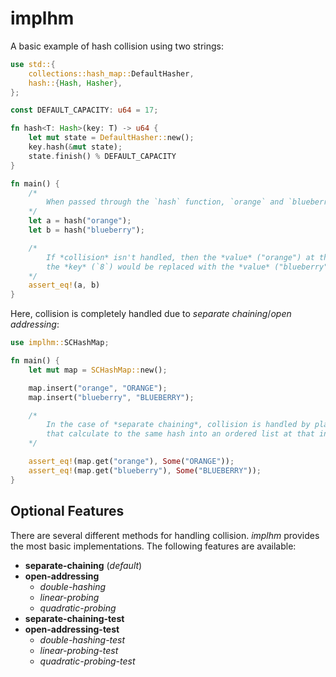 # implhm

A basic example of hash collision using two strings:
```rust
use std::{
    collections::hash_map::DefaultHasher,
    hash::{Hash, Hasher},
};

const DEFAULT_CAPACITY: u64 = 17;

fn hash<T: Hash>(key: T) -> u64 {
    let mut state = DefaultHasher::new();
    key.hash(&mut state);
    state.finish() % DEFAULT_CAPACITY
}

fn main() {
    /*
        When passed through the `hash` function, `orange` and `blueberry` both equal `8`
    */
    let a = hash("orange");
    let b = hash("blueberry");

    /*
        If *collision* isn't handled, then the *value* ("orange") at the location of
        the *key* (`8`) would be replaced with the *value* ("blueberry")
    */
    assert_eq!(a, b)
}
```
Here, collision is completely handled due to *separate chaining*/*open addressing*:
```rust
use implhm::SCHashMap;

fn main() {
    let mut map = SCHashMap::new();

    map.insert("orange", "ORANGE");
    map.insert("blueberry", "BLUEBERRY");

    /*
        In the case of *separate chaining*, collision is handled by placing any key-pairs
        that calculate to the same hash into an ordered list at that index.
    */

    assert_eq!(map.get("orange"), Some("ORANGE"));
    assert_eq!(map.get("blueberry"), Some("BLUEBERRY"));
}
```
## Optional Features
There are several different methods for handling collision. *implhm* provides the most basic implementations. The following features are available:

+ **separate-chaining** (*default*)
+ **open-addressing**
    + *double-hashing*
    + *linear-probing*
    + *quadratic-probing*
+ **separate-chaining-test**
+ **open-addressing-test**
    + *double-hashing-test*
    + *linear-probing-test*
    + *quadratic-probing-test*
